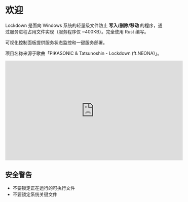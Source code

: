 # 欢迎

Lockdown 是面向 Windows 系统的轻量级文件防止 **写入/删除/移动** 的程序，通过服务进程占用文件实现（服务程序仅 ~400KB）。完全使用 Rust 编写。

可视化控制面板提供服务状态监控和一键服务部署。

项目名称来源于歌曲「PIKASONIC & Tatsunoshin - Lockdown (ft.NEONA)」。

<iframe width="560" height="315" src="https://www.youtube.com/embed/VyOVykOzvoE?si=_pIW9Q3idFq2hrWN" title="YouTube video player" frameborder="0" allow="accelerometer; autoplay; clipboard-write; encrypted-media; gyroscope; picture-in-picture; web-share" referrerpolicy="strict-origin-when-cross-origin" allowfullscreen></iframe>

## 安全警告

- 不要锁定正在运行的可执行文件
- 不要锁定系统关键文件

